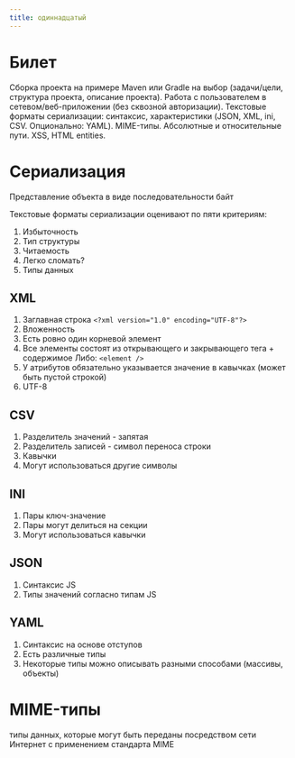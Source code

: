 ```yaml
---
title: одиннадцатый
---
```

# Билет
Сборка проекта на примере Maven или Gradle на выбор (задачи/цели, структура проекта, описание проекта).  Работа с пользователем в сетевом/веб-приложении (без сквозной авторизации). Текстовые форматы сериализации: синтаксис, характеристики (JSON, XML, ini, CSV. Опционально: YAML). MIME-типы. Абсолютные и относительные пути. XSS, HTML entities.

# Сериализация
Представление объекта в виде последовательности байт

Текстовые форматы сериализации оценивают по пяти критериям:
1. Избыточность
2. Тип структуры
3. Читаемость
4. Легко сломать?
5. Типы данных

## XML
1. Заглавная строка `<?xml version="1.0" encoding="UTF-8"?>`
2. Вложенность
3. Есть ровно один корневой элемент
4. Все элементы состоят из открывающего и закрывающего тега + содержимое Либо: `<element />`
5. У атрибутов обязательно указывается значение в кавычках (может быть пустой строкой)
6. UTF-8

## CSV
1. Разделитель значений - запятая
2. Разделитель записей - символ переноса строки
3. Кавычки
4. Могут использоваться другие символы

## INI
1. Пары ключ-значение
2. Пары могут делиться на секции
3. Могут использоваться кавычки

## JSON
1. Синтаксис JS
2. Типы значений согласно типам JS

## YAML
1. Синтаксис на основе отступов
2. Есть различные типы
3. Некоторые типы можно описывать разными способами (массивы, объекты)

# MIME-типы
типы данных, которые могут быть переданы посредством сети Интернет с применением стандарта MIME